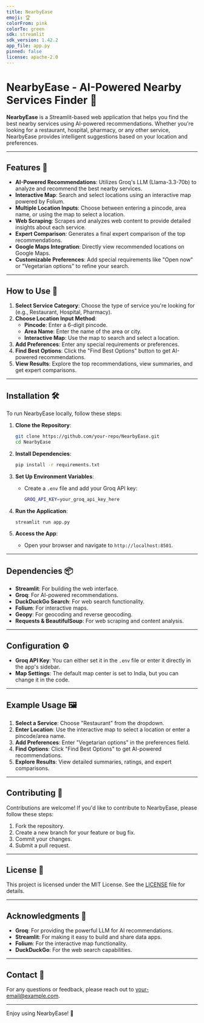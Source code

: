 ```yaml
---
title: NearbyEase
emoji: 🏆
colorFrom: pink
colorTo: green
sdk: streamlit
sdk_version: 1.42.2
app_file: app.py
pinned: false
license: apache-2.0
---
```


# NearbyEase - AI-Powered Nearby Services Finder 📍

**NearbyEase** is a Streamlit-based web application that helps you find the best nearby services using AI-powered recommendations. Whether you're looking for a restaurant, hospital, pharmacy, or any other service, NearbyEase provides intelligent suggestions based on your location and preferences.

---

## Features 🌟

- **AI-Powered Recommendations**: Utilizes Groq's LLM (Llama-3.3-70b) to analyze and recommend the best nearby services.
- **Interactive Map**: Search and select locations using an interactive map powered by Folium.
- **Multiple Location Inputs**: Choose between entering a pincode, area name, or using the map to select a location.
- **Web Scraping**: Scrapes and analyzes web content to provide detailed insights about each service.
- **Expert Comparison**: Generates a final expert comparison of the top recommendations.
- **Google Maps Integration**: Directly view recommended locations on Google Maps.
- **Customizable Preferences**: Add special requirements like "Open now" or "Vegetarian options" to refine your search.

---

## How to Use 🚀

1. **Select Service Category**: Choose the type of service you're looking for (e.g., Restaurant, Hospital, Pharmacy).
2. **Choose Location Input Method**:
   - **Pincode**: Enter a 6-digit pincode.
   - **Area Name**: Enter the name of the area or city.
   - **Interactive Map**: Use the map to search and select a location.
3. **Add Preferences**: Enter any special requirements or preferences.
4. **Find Best Options**: Click the "Find Best Options" button to get AI-powered recommendations.
5. **View Results**: Explore the top recommendations, view summaries, and get expert comparisons.

---

## Installation 🛠️

To run NearbyEase locally, follow these steps:

1. **Clone the Repository**:
   ```bash
   git clone https://github.com/your-repo/NearbyEase.git
   cd NearbyEase
   ```

2. **Install Dependencies**:
   ```bash
   pip install -r requirements.txt
   ```

3. **Set Up Environment Variables**:
   - Create a `.env` file and add your Groq API key:
     ```bash
     GROQ_API_KEY=your_groq_api_key_here
     ```

4. **Run the Application**:
   ```bash
   streamlit run app.py
   ```

5. **Access the App**:
   - Open your browser and navigate to `http://localhost:8501`.

---

## Dependencies 📦

- **Streamlit**: For building the web interface.
- **Groq**: For AI-powered recommendations.
- **DuckDuckGo Search**: For web search functionality.
- **Folium**: For interactive maps.
- **Geopy**: For geocoding and reverse geocoding.
- **Requests & BeautifulSoup**: For web scraping and content analysis.

---

## Configuration ⚙️

- **Groq API Key**: You can either set it in the `.env` file or enter it directly in the app's sidebar.
- **Map Settings**: The default map center is set to India, but you can change it in the code.

---

## Example Usage 🖼️

1. **Select a Service**: Choose "Restaurant" from the dropdown.
2. **Enter Location**: Use the interactive map to select a location or enter a pincode/area name.
3. **Add Preferences**: Enter "Vegetarian options" in the preferences field.
4. **Find Options**: Click "Find Best Options" to get AI-powered recommendations.
5. **Explore Results**: View detailed summaries, ratings, and expert comparisons.

---

## Contributing 🤝

Contributions are welcome! If you'd like to contribute to NearbyEase, please follow these steps:

1. Fork the repository.
2. Create a new branch for your feature or bug fix.
3. Commit your changes.
4. Submit a pull request.

---

## License 📄

This project is licensed under the MIT License. See the [LICENSE](LICENSE) file for details.

---

## Acknowledgments 🙏

- **Groq**: For providing the powerful LLM for AI recommendations.
- **Streamlit**: For making it easy to build and share data apps.
- **Folium**: For the interactive map functionality.
- **DuckDuckGo**: For the web search capabilities.

---

## Contact 📧

For any questions or feedback, please reach out to [your-email@example.com](mailto:your-email@example.com).

---

Enjoy using NearbyEase! 🌟

